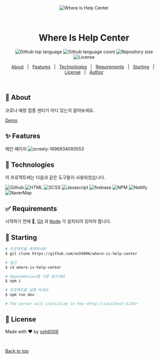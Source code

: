 <div align="center" id="top"> 
  <img src="./.github/app.gif" alt="Where Is Help Center" />

&#xa0;

  <!-- <a href="https://foodtruckarea.netlify.app">Demo</a> -->
</div>

<h1 align="center">Where Is Help Center</h1>

<p align="center">
  <img alt="Github top language" src="https://img.shields.io/github/languages/top/osh6006/where-is-help-center?color=56BEB8">

  <img alt="Github language count" src="https://img.shields.io/github/languages/count/osh6006/where-is-help-center?color=56BEB8">

  <img alt="Repository size" src="https://img.shields.io/github/repo-size/osh6006/where-is-help-center?color=56BEB8">

  <img alt="License" src="https://img.shields.io/github/license/osh6006/where-is-help-center?color=56BEB8">

  <!-- <img alt="Github issues" src="https://img.shields.io/github/issues/{{YOUR_GITHUB_USERNAME}}/food-truck-area?color=56BEB8" /> -->

  <!-- <img alt="Github forks" src="https://img.shields.io/github/forks/{{YOUR_GITHUB_USERNAME}}/food-truck-area?color=56BEB8" /> -->

  <!-- <img alt="Github stars" src="https://img.shields.io/github/stars/{{YOUR_GITHUB_USERNAME}}/food-truck-area?color=56BEB8" /> -->
</p>

<!-- Status -->

<!-- <h4 align="center">
	🚧  Food Truck Area 🚀 Under construction...  🚧
</h4>

<hr> -->

<p align="center">
  <a href="#dart-about">About</a> &#xa0; | &#xa0; 
  <a href="#sparkles-features">Features</a> &#xa0; | &#xa0;
  <a href="#rocket-technologies">Technologies</a> &#xa0; | &#xa0;
  <a href="#white_check_mark-requirements">Requirements</a> &#xa0; | &#xa0;
  <a href="#checkered_flag-starting">Starting</a> &#xa0; | &#xa0;
  <a href="#memo-license">License</a> &#xa0; | &#xa0;
  <a href="https://github.com/osh6006" target="_blank">Author</a>
</p>

<br>

## :dart: About

코로나 예방 접종 센터가 어디 있는지 알아보세요.

[Demo](https://where-is-center.netlify.app/)

## :sparkles: Features

메인 페이지
![screely-1696934093553](https://github.com/osh6006/where-is-help-center/assets/56256924/52a17cfd-015a-486d-8f79-85cdc824798d)



## :rocket: Technologies

이 프로젝트에는 다음과 같은 도구들이 사용되었습니다.

![Github](https://img.shields.io/badge/GitHub-100000?style=for-the-badge&logo=github&logoColor=white)
![HTML](https://img.shields.io/badge/HTML-239120?style=for-the-badge&logo=html5&logoColor=white)
![SCSS](https://img.shields.io/badge/Sass-CC6699?style=for-the-badge&logo=sass&logoColor=white)
![Javascript](https://img.shields.io/badge/JavaScript-F7DF1E?style=for-the-badge&logo=JavaScript&logoColor=white)
![firebase](https://img.shields.io/badge/Firebase-039BE5?style=for-the-badge&logo=Firebase&logoColor=white)
![NPM](https://img.shields.io/badge/npm-CB3837?style=for-the-badge&logo=npm&logoColor=white)
![Netlify](https://img.shields.io/badge/Netlify-00C7B7?style=for-the-badge&logo=netlify&logoColor=white)
![NaverMap](https://github.com/osh6006/where-is-help-center/assets/56256924/e2aa95e4-c1be-4729-aaec-c4a3922f59e2)




## :white_check_mark: Requirements

시작하기 전에 :checkered_flag:, [Git](https://git-scm.com) 과 [Node](https://nodejs.org/en/) 가 설치되어 있어야 합니다.

## :checkered_flag: Starting

```bash
# 프로젝트를 복제하세요
$ git clone https://github.com/osh6006/where-is-help-center

# 접근
$ cd where-is-help-center

# dependencies를 다운 받으세요
$ npm i

# 프로젝트를 실행 하세요
$ npm run dev

# The server will initialize in the <http://localhost:1234>
```

## :memo: License

Made with :heart: by <a href="https://github.com/osh6006" target="_blank">osh6006</a>

&#xa0;

<a href="#top">Back to top</a>
